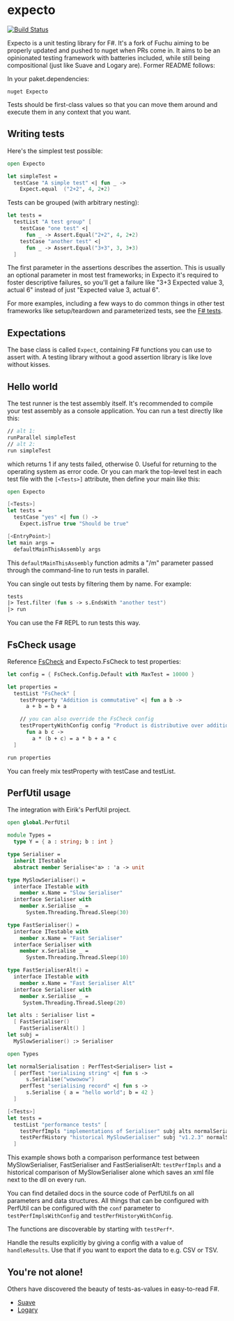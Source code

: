 # expecto

[![Build Status](https://travis-ci.org/haf/expecto.svg?branch=master)](https://travis-ci.org/haf/expecto)

Expecto is a unit testing library for F#. It's a fork of Fuchu aiming to be
properly updated and pushed to nuget when PRs come in. It aims to be an
opinionated testing framework with batteries included, while still being
compositional (just like Suave and Logary are). Former README follows:

In your paket.dependencies:

```
nuget Expecto
```

Tests should be first-class values so that you can move them around and execute
them in any context that you want.

## Writing tests

Here's the simplest test possible:

```fsharp
open Expecto

let simpleTest =
  testCase "A simple test" <| fun _ ->
    Expect.equal  ("2+2", 4, 2+2)
```

Tests can be grouped (with arbitrary nesting):

```fsharp
let tests =
  testList "A test group" [
    testCase "one test" <|
      fun _ -> Assert.Equal("2+2", 4, 2+2)
    testCase "another test" <|
      fun _ -> Assert.Equal("3+3", 3, 3+3)
  ]
```

The first parameter in the assertions describes the assertion. This is usually
an optional parameter in most test frameworks; in Expecto it's required to
foster descriptive failures, so you'll get a failure like "3+3 Expected value 3,
actual 6" instead of just "Expected value 3, actual 6".

For more examples, including a few ways to do common things in other test
frameworks like setup/teardown and parameterized tests, see the [F#
tests](https://github.com/haf/expecto/blob/master/Expecto.Tests/Tests.fs).

## Expectations

The base class is called `Expect`, containing F# functions you can use to assert
with. A testing library without a good assertion library is like love without
kisses.

## Hello world

The test runner is the test assembly itself. It's recommended to compile your
test assembly as a console application. You can run a test directly like this:

```fsharp
// alt 1:
runParallel simpleTest
// alt 2:
run simpleTest
```

which returns 1 if any tests failed, otherwise 0. Useful for returning to the
operating system as error code. Or you can mark the top-level test in each test
file with the `[<Tests>]` attribute, then define your main like this:

```fsharp
open Expecto

[<Tests>]
let tests =
  testCase "yes" <| fun () ->
    Expect.isTrue true "Should be true"

[<EntryPoint>]
let main args =
  defaultMainThisAssembly args
```

This `defaultMainThisAssembly` function admits a "/m" parameter passed through
the command-line to run tests in parallel.

You can single out tests by filtering them by name. For example:

```fsharp
tests
|> Test.filter (fun s -> s.EndsWith "another test")
|> run
```

You can use the F# REPL to run tests this way.

## FsCheck usage

Reference [FsCheck](https://github.com/fscheck/FsCheck) and Expecto.FsCheck to
test properties:

```fsharp
let config = { FsCheck.Config.Default with MaxTest = 10000 }

let properties =
  testList "FsCheck" [
    testProperty "Addition is commutative" <| fun a b ->
      a + b = b + a

    // you can also override the FsCheck config
    testPropertyWithConfig config "Product is distributive over addition" <|
      fun a b c ->
        a * (b + c) = a * b + a * c
  ]

run properties
```

You can freely mix testProperty with testCase and testList.

## PerfUtil usage

The integration with Eirik's PerfUtil project.

```fsharp
open global.PerfUtil

module Types =
  type Y = { a : string; b : int }

type Serialiser =
  inherit ITestable
  abstract member Serialise<'a> : 'a -> unit

type MySlowSerialiser() =
  interface ITestable with
    member x.Name = "Slow Serialiser"
  interface Serialiser with
    member x.Serialise _ =
      System.Threading.Thread.Sleep(30)

type FastSerialiser() =
  interface ITestable with
    member x.Name = "Fast Serialiser"
  interface Serialiser with
    member x.Serialise _ =
      System.Threading.Thread.Sleep(10)

type FastSerialiserAlt() =
  interface ITestable with
    member x.Name = "Fast Serialiser Alt"
  interface Serialiser with
    member x.Serialise _ =
     System.Threading.Thread.Sleep(20)

let alts : Serialiser list =
  [ FastSerialiser()
    FastSerialiserAlt() ]
let subj =
  MySlowSerialiser() :> Serialiser

open Types

let normalSerialisation : PerfTest<Serialiser> list =
  [ perfTest "serialising string" <| fun s ->
      s.Serialise("wowowow")
    perfTest "serialising record" <| fun s ->
      s.Serialise { a = "hello world"; b = 42 }
  ]

[<Tests>]
let tests =
  testList "performance tests" [
    testPerfImpls "implementations of Serialiser" subj alts normalSerialisation
    testPerfHistory "historical MySlowSerialiser" subj "v1.2.3" normalSerialisation
  ]
```

This example shows both a comparison performance test between MySlowSerialiser,
FastSerialiser and FastSerialiserAlt: `testPerfImpls` and a historical
comparison of MySlowSerialiser alone which saves an xml file next to the dll on
every run.

You can find detailed docs in the source code of PerfUtil.fs on all parameters
and data structures. All things that can be configured with PerfUtil can be
configured with the `conf` parameter to `testPerfImplsWithConfig` and
`testPerfHistoryWithConfig`.

The functions are discoverable by starting with `testPerf*`.

Handle the results explicitly by giving a config with a value of
`handleResults`. Use that if you want to export the data to e.g. CSV or TSV.

## You're not alone!

Others have discovered the beauty of tests-as-values in easy-to-read F#.

* [Suave](https://github.com/SuaveIO/suave/tree/master/src/Suave.Tests)
* [Logary](https://github.com/logary/logary)
